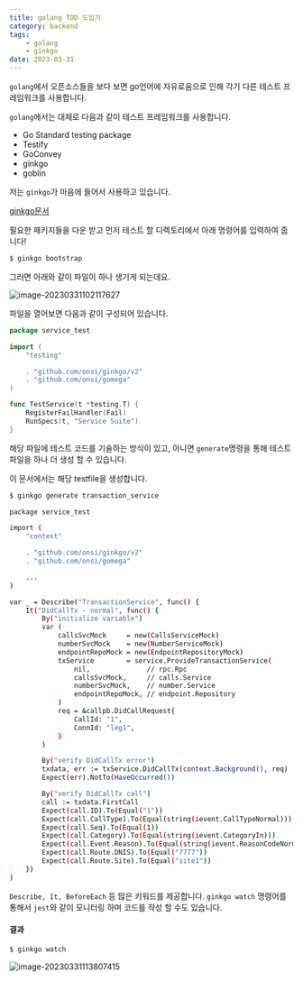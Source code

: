 ```yaml
---
title: golang TDD 도입기
category: backend
tags:
	- golang
	- ginkgo
date: 2023-03-31
---
```


`golang`에서 오픈소스들을 보다 보면 go언어에 자유로움으로 인해 각기 다른 테스트 프레임워크를 사용합니다.

`golang`에서는 대체로 다음과 같이 테스트 프레임워크를 사용합니다.

- Go Standard testing package
- Testify
- GoConvey
- ginkgo
- goblin

저는 `ginkgo`가 마음에 들어서 사용하고 있습니다.

[ginkgo문서](https://onsi.github.io/ginkgo/)

필요한 패키지들을 다운 받고 먼저 테스트 할 디렉토리에서 아래 명령어를 입력하여 줍니다!

```bash
$ ginkgo bootstrap
```

그러면 아래와 같이 파일이 하나 생기게 되는데요.

![image-20230331102117627](../../../assets/images/posts/2023-03-31-post-golang-test-framework/image-20230331102117627.png)

파일을 열어보면 다음과 같이 구성되어 있습니다.

```go
package service_test

import (
	"testing"

	. "github.com/onsi/ginkgo/v2"
	. "github.com/onsi/gomega"
)

func TestService(t *testing.T) {
	RegisterFailHandler(Fail)
	RunSpecs(t, "Service Suite")
}
```

해당 파일에 테스트 코드를 기술하는 방식이 있고, 아니면 `generate`명령을 통해 테스트 파일을 하나 더 생성 할 수 있습니다.

이 문서에서는 해당 testfile을 생성합니다.

```bash
$ ginkgo generate transaction_service
```

```bash
package service_test

import (
	"context"

	. "github.com/onsi/ginkgo/v2"
	. "github.com/onsi/gomega"

	...
)

var _ = Describe("TransactionService", func() {
	It("DidCallTx - normal", func() {
		By("initialize variable")
		var (
			callsSvcMock     = new(CallsServiceMock)
			numberSvcMock    = new(NumberServiceMock)
			endpointRepoMock = new(EndpointRepositoryMock)
			txService        = service.ProvideTransactionService(
				nil,              // rpc.Rpc
				callsSvcMock,     // calls.Service
				numberSvcMock,    // number.Service
				endpointRepoMock, // endpoint.Repository
			)
			req = &callpb.DidCallRequest{
				CallId: "1",
				ConnId: "leg1",
			}
		)

		By("verify DidCallTx error")
		txdata, err := txService.DidCallTx(context.Background(), req)
		Expect(err).NotTo(HaveOccurred())

		By("verify DidCallTx call")
		call := txdata.FirstCall
		Expect(call.ID).To(Equal("1"))
		Expect(call.CallType).To(Equal(string(ievent.CallTypeNormal)))
		Expect(call.Seq).To(Equal(1))
		Expect(call.Category).To(Equal(string(ievent.CategoryIn)))
		Expect(call.Event.Reason).To(Equal(string(ievent.ReasonCodeNormal)))
		Expect(call.Route.DNIS).To(Equal("7777"))
		Expect(call.Route.Site).To(Equal("site1"))
	})
)
```

`Describe, It, BeforeEach` 등 많은 키워드를 제공합니다. `ginkgo watch` 명령어를 통해서 `jest`와 같이 모니터링 하며 코드를 작성 할 수도 있습니다.

#### 결과

```bash
$ ginkgo watch
```

![image-20230331113807415](../../../assets/images/posts/2023-03-31-post-golang-test-framework/image-20230331113807415.png)
